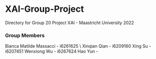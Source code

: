 # XAI-Group-Project
Directory for Group 20 Project XAI - Maastricht University 2022

### Group Members
Bianca Matilde Massacci - i6261625 \\
Xinqian Qian - i6209160
Xing Su - i6207451
Wenxiong Wu - i6267624
Hao Yun - 
